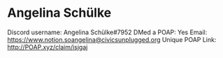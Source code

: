 # Angelina Schülke

Discord username: Angelina Schülke#7952
DMed a POAP: Yes
Email: https://www.notion.soangelina@civicsunplugged.org
Unique POAP Link: http://POAP.xyz/claim/isjgaj